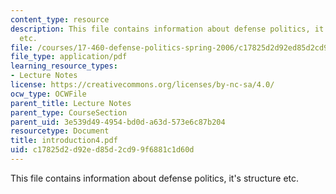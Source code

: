 ```yaml
---
content_type: resource
description: This file contains information about defense politics, it's structure
  etc.
file: /courses/17-460-defense-politics-spring-2006/c17825d2d92ed85d2cd99f6881c1d60d_introduction4.pdf
file_type: application/pdf
learning_resource_types:
- Lecture Notes
license: https://creativecommons.org/licenses/by-nc-sa/4.0/
ocw_type: OCWFile
parent_title: Lecture Notes
parent_type: CourseSection
parent_uid: 3e539d49-4954-bd0d-a63d-573e6c87b204
resourcetype: Document
title: introduction4.pdf
uid: c17825d2-d92e-d85d-2cd9-9f6881c1d60d
---
```

This file contains information about defense politics, it's structure etc.